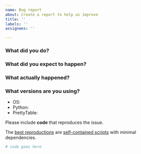 ```yaml
---
name: Bug report
about: Create a report to help us improve
title: ''
labels: ''
assignees: ''

---
```


### What did you do?

### What did you expect to happen?

### What actually happened?

### What versions are you using?

* OS: 
* Python: 
* PrettyTable: 

Please include **code** that reproduces the issue.

The [best reproductions](https://stackoverflow.com/help/minimal-reproducible-example)
are
[self-contained scripts](https://ericlippert.com/2014/03/05/how-to-debug-small-programs/)
with minimal dependencies.

```python
# code goes here
```
